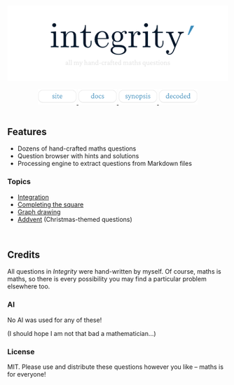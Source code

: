 ![integrity’](assets/integrity-banner.png)

<div align="center">

<a href="https://sup2point0.github.io/integrity">
  <img height="36px" alt="site" src="assets/links/site.png" />
</a>
<a href="docs/">
  <img height="36px" alt="docs" src="assets/links/docs.png" />
</a>
<a href="synopsis.md">
  <img height="36px" alt="synopsis" src="assets/links/synopsis.png" />
</a>
<a href="edu.md">
  <img height="36px" alt="decoded" src="assets/links/decoded.png" />
</a>

</div>


<br>


## Features

- Dozens of hand-crafted maths questions
- Question browser with hints and solutions
- Processing engine to extract questions from Markdown files

### Topics
- [Integration](https://sup2point0.github.io/integrity/integrals)
- [Completing the square](https://sup2point0.github.io/complete-square)
- [Graph drawing](https://sup2point0.github.io/graphs)
- [Addvent](https://sup2point0.github.io/addvent) (Christmas-themed questions)


<br>


## Credits

All questions in *Integrity* were hand-written by myself. Of course, maths is maths, so there is every possibility you may find a particular problem elsewhere too.

### AI
No AI was used for any of these!

(I should hope I am not that bad a mathematician...)

### License
MIT. Please use and distribute these questions however you like – maths is for everyone!


<br>

